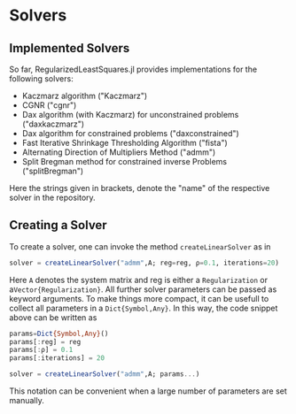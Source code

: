 # Solvers

## Implemented Solvers
So far, RegularizedLeastSquares.jl provides implementations for the following solvers:
* Kaczmarz algorithm ("Kaczmarz")
* CGNR ("cgnr")
* Dax algorithm (with Kaczmarz) for unconstrained problems ("daxkaczmarz")
* Dax algorithm for constrained problems ("daxconstrained")
* Fast Iterative Shrinkage Thresholding Algorithm ("fista")
* Alternating Direction of Multipliers Method ("admm")
* Split Bregman method for constrained inverse Problems ("splitBregman")

Here the strings given in brackets, denote the "name" of the respective solver in the repository.

## Creating a Solver
To create a solver, one can invoke the method `createLinearSolver` as in
```julia
solver = createLinearSolver("admm",A; reg=reg, ρ=0.1, iterations=20)
```
Here `A` denotes the system matrix and reg is either a `Regularization` or a`Vector{Regularization}`. All further solver parameters can be passed as keyword arguments. To make things more compact, it can be usefull to collect all parameters
in a `Dict{Symbol,Any}`. In this way, the code snippet above can be written as
```julia
params=Dict{Symbol,Any}()
params[:reg] = reg
params[:ρ] = 0.1
params[:iterations] = 20

solver = createLinearSolver("admm",A; params...)
```
This notation can be convenient when a large number of parameters are set manually.
